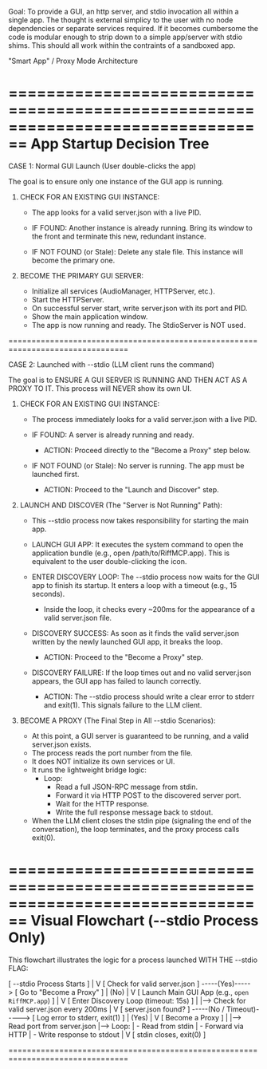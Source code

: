 Goal: 
  To provide a GUI, an http server, and stdio invocation all within a single app. 
  The thought is external simplicy to the user with no node dependencies or separate services required.
  If it becomes cumbersome the code is modular enough to strip down to a simple app/server with stdio shims.
  This should all work within the contraints of a sandboxed app.

"Smart App" / Proxy Mode Architecture

================================================================================
                        App Startup Decision Tree
================================================================================

CASE 1: Normal GUI Launch (User double-clicks the app)

The goal is to ensure only one instance of the GUI app is running.

1. CHECK FOR AN EXISTING GUI INSTANCE:
   * The app looks for a valid server.json with a live PID.
   
   * IF FOUND: Another instance is already running. Bring its window to the 
     front and terminate this new, redundant instance.
   
   * IF NOT FOUND (or Stale): Delete any stale file. This instance will 
     become the primary one.

2. BECOME THE PRIMARY GUI SERVER:
   * Initialize all services (AudioManager, HTTPServer, etc.).
   * Start the HTTPServer.
   * On successful server start, write server.json with its port and PID.
   * Show the main application window.
   * The app is now running and ready. The StdioServer is NOT used.

================================================================================

CASE 2: Launched with --stdio (LLM client runs the command)

The goal is to ENSURE A GUI SERVER IS RUNNING AND THEN ACT AS A PROXY TO IT. 
This process will NEVER show its own UI.

1. CHECK FOR AN EXISTING GUI INSTANCE:
   * The process immediately looks for a valid server.json with a live PID.
   
   * IF FOUND: A server is already running and ready.
      * ACTION: Proceed directly to the "Become a Proxy" step below.
   
   * IF NOT FOUND (or Stale): No server is running. The app must be launched 
     first.
      * ACTION: Proceed to the "Launch and Discover" step.

2. LAUNCH AND DISCOVER (The "Server is Not Running" Path):
   * This --stdio process now takes responsibility for starting the main app.
   
   * LAUNCH GUI APP: It executes the system command to open the application 
     bundle (e.g., open /path/to/RiffMCP.app). This is equivalent to the user 
     double-clicking the icon.
   
   * ENTER DISCOVERY LOOP: The --stdio process now waits for the GUI app to 
     finish its startup. It enters a loop with a timeout (e.g., 15 seconds).
      * Inside the loop, it checks every ~200ms for the appearance of a valid 
        server.json file.
   
   * DISCOVERY SUCCESS: As soon as it finds the valid server.json written by 
     the newly launched GUI app, it breaks the loop.
      * ACTION: Proceed to the "Become a Proxy" step.
   
   * DISCOVERY FAILURE: If the loop times out and no valid server.json 
     appears, the GUI app has failed to launch correctly.
      * ACTION: The --stdio process should write a clear error to stderr and 
        exit(1). This signals failure to the LLM client.

3. BECOME A PROXY (The Final Step in All --stdio Scenarios):
   * At this point, a GUI server is guaranteed to be running, and a valid 
     server.json exists.
   * The process reads the port number from the file.
   * It does NOT initialize its own services or UI.
   * It runs the lightweight bridge logic:
      * Loop:
         * Read a full JSON-RPC message from stdin.
         * Forward it via HTTP POST to the discovered server port.
         * Wait for the HTTP response.
         * Write the full response message back to stdout.
   * When the LLM client closes the stdin pipe (signaling the end of the 
     conversation), the loop terminates, and the proxy process calls exit(0).

================================================================================
                    Visual Flowchart (--stdio Process Only)
================================================================================

This flowchart illustrates the logic for a process launched WITH THE --stdio FLAG:

[ --stdio Process Starts ]
           |
           V
[ Check for valid server.json ] -----(Yes)-----> [ Go to "Become a Proxy" ]
           |
          (No)
           |
           V
[ Launch Main GUI App (e.g., `open RiffMCP.app`) ]
           |
           V
[ Enter Discovery Loop (timeout: 15s) ]
           |
           |--> Check for valid server.json every 200ms
           |
           V
[ server.json found? ] -----(No / Timeout)-----> [ Log error to stderr, exit(1) ]
           |
          (Yes)
           |
           V
[ Become a Proxy ]
           |
           |--> Read port from server.json
           |--> Loop:
           |    - Read from stdin
           |    - Forward via HTTP
           |    - Write response to stdout
           |
           V
[ stdin closes, exit(0) ]

================================================================================
